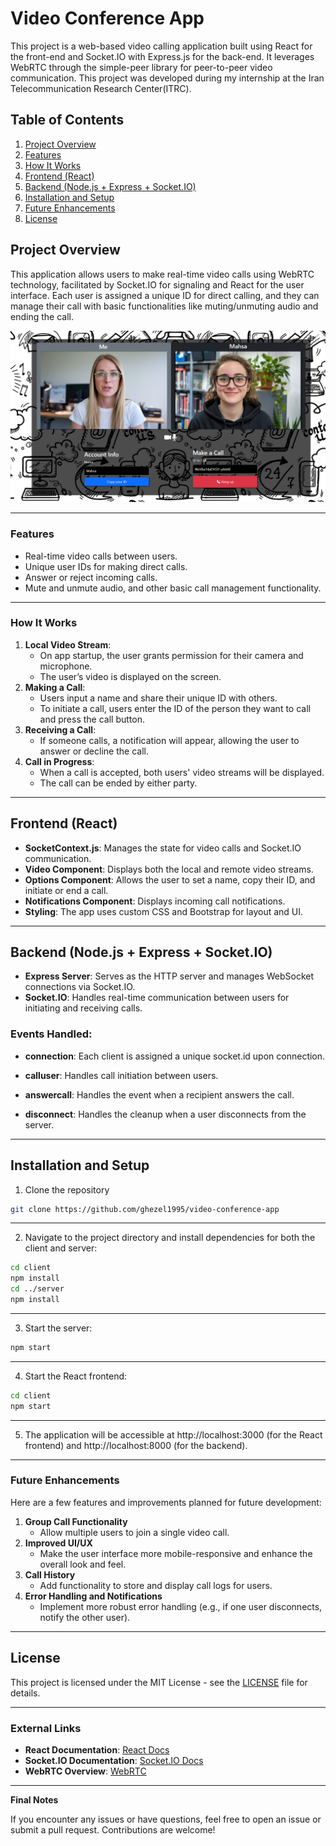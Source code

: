 # Video Conference App

This project is a web-based video calling application built using React for the front-end and Socket.IO with Express.js for the back-end. It leverages WebRTC through the simple-peer library for peer-to-peer video communication. This project was developed during my internship at the Iran Telecommunication Research Center(ITRC).

## Table of Contents

1. [Project Overview](#project-overview)
2. [Features](#features)
3. [How It Works](#how-it-works)
4. [Frontend (React)](#frontend-react)
5. [Backend (Node.js + Express + Socket.IO)](#backend-nodejs--express--socketio)
6. [Installation and Setup](#installation-and-setup)
7. [Future Enhancements](#future-enhancements)
8. [License](#license)

## Project Overview

This application allows users to make real-time video calls using WebRTC technology, facilitated by Socket.IO for signaling and React for the user interface. Each user is assigned a unique ID for direct calling, and they can manage their call with basic functionalities like muting/unmuting audio and ending the call.

![overview image](./client/img/video-call-review.png)

---

### Features

- Real-time video calls between users.
- Unique user IDs for making direct calls.
- Answer or reject incoming calls.
- Mute and unmute audio, and other basic call management functionality.

---

### How It Works

1. __Local Video Stream__:
   - On app startup, the user grants permission for their camera and microphone.
   - The user’s video is displayed on the screen.
2. __Making a Call__:
   - Users input a name and share their unique ID with others.
   - To initiate a call, users enter the ID of the person they want to call and press the call button.
3. __Receiving a Call__:
   - If someone calls, a notification will appear, allowing the user to answer or decline the call.
4. __Call in Progress__:
   - When a call is accepted, both users' video streams will be displayed.
   - The call can be ended by either party.

---

## Frontend (React)

- __SocketContext.js__: Manages the state for video calls and Socket.IO communication.
- __Video Component__: Displays both the local and remote video streams.
- __Options Component__: Allows the user to set a name, copy their ID, and initiate or end a call.
- __Notifications Component__: Displays incoming call notifications.
- __Styling__: The app uses custom CSS and Bootstrap for layout and UI.

---

## Backend (Node.js + Express + Socket.IO)

- __Express Server__: Serves as the HTTP server and manages WebSocket connections via Socket.IO.
- __Socket.IO__: Handles real-time communication between users for initiating and receiving calls.

### Events Handled:

- __connection__: Each client is assigned a unique socket.id upon connection.

- __calluser__: Handles call initiation between users.

- __answercall__: Handles the event when a recipient answers the call.

- __disconnect__: Handles the cleanup when a user disconnects from the server.

---

## Installation and Setup

1. Clone the repository

```sh
git clone https://github.com/ghezel1995/video-conference-app
```

---

2. Navigate to the project directory and install dependencies for both the client and server:

```sh
cd client
npm install
cd ../server
npm install
```

---

3. Start the server:

```sh
npm start
```

---

4. Start the React frontend:

```sh
cd client
npm start
```

---

5. The application will be accessible at http://localhost:3000 (for the React frontend) and http://localhost:8000 (for the backend).

---

### Future Enhancements

Here are a few features and improvements planned for future development:

1. __Group Call Functionality__
   - Allow multiple users to join a single video call.
2. __Improved UI/UX__
   - Make the user interface more mobile-responsive and enhance the overall look and feel.
3. __Call History__
   - Add functionality to store and display call logs for users.
4. __Error Handling and Notifications__
   - Implement more robust error handling (e.g., if one user disconnects, notify the other user).

---

## License

This project is licensed under the MIT License - see the [LICENSE](./LICENSE) file for details.

---

### External Links

- **React Documentation**: [React Docs](https://reactjs.org/docs/getting-started.html)
- **Socket.IO Documentation**: [Socket.IO Docs](https://socket.io/docs/v4/)
- **WebRTC Overview**: [WebRTC](https://webrtc.org/)

---

__Final Notes__

If you encounter any issues or have questions, feel free to open an issue or submit a pull request. Contributions are welcome!
